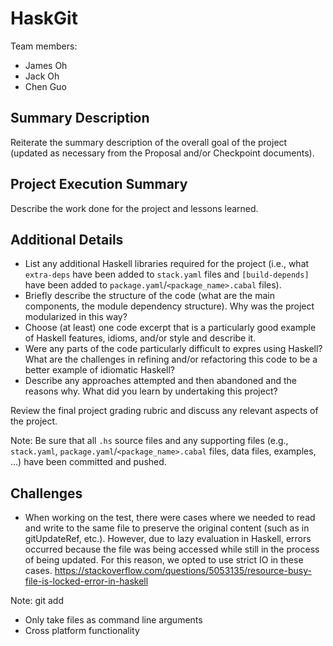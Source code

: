 # HaskGit

Team members:

- James Oh
- Jack Oh
- Chen Guo

## Summary Description

Reiterate the summary description of the overall goal of the project (updated as
necessary from the Proposal and/or Checkpoint documents).

## Project Execution Summary

Describe the work done for the project and lessons learned.

## Additional Details

- List any additional Haskell libraries required for the project (i.e., what
  `extra-deps` have been added to `stack.yaml` files and `[build-depends]` have
  been added to `package.yaml`/`<package_name>.cabal` files).
- Briefly describe the structure of the code (what are the main components, the
  module dependency structure). Why was the project modularized in this way?
- Choose (at least) one code excerpt that is a particularly good example of
  Haskell features, idioms, and/or style and describe it.
- Were any parts of the code particularly difficult to expres using Haskell?
  What are the challenges in refining and/or refactoring this code to be a
  better example of idiomatic Haskell?
- Describe any approaches attempted and then abandoned and the reasons why. What
  did you learn by undertaking this project?

Review the final project grading rubric and discuss any relevant aspects of the
project.

Note: Be sure that all `.hs` source files and any supporting files (e.g.,
`stack.yaml`, `package.yaml`/`<package_name>.cabal` files, data files, examples,
...) have been committed and pushed.

## Challenges
- When working on the test, there were cases where we needed to read and write to the same file to preserve the original content (such as in gitUpdateRef, etc.). However, due to lazy evaluation in Haskell, errors occurred because the file was being accessed while still in the process of being updated. For this reason, we opted to use strict IO in these cases.
https://stackoverflow.com/questions/5053135/resource-busy-file-is-locked-error-in-haskell


<!-- Proving the IO heavy application can still have benefits by using Haskell as implementation language -->


Note:
git add
- Only take files as command line arguments
- Cross platform functionality
